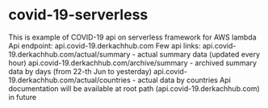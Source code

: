 # covid-19-serverless
This is example of COVID-19 api on serverless framework for AWS lambda
Api endpoint: api.covid-19.derkachhub.com
Few api links:
api.covid-19.derkachhub.com/actual/summary - actual summary data (updated every hour)
api.covid-19.derkachhub.com/archive/summary - archived summary data by days (from 22-th Jun to yesterday)
api.covid-19.derkachhub.com/actual/countries - actual data by countries
Api documentation will be available at root path (api.covid-19.derkachhub.com) in future
